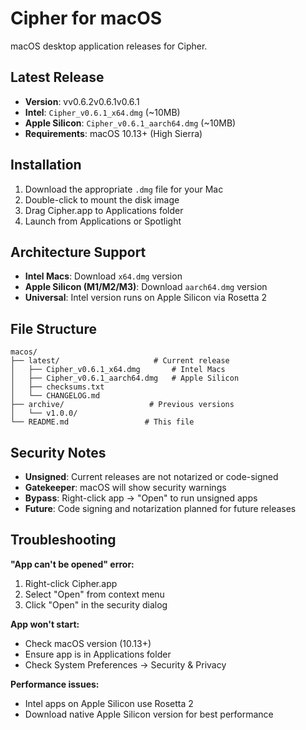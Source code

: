 # Cipher for macOS

macOS desktop application releases for Cipher.

## Latest Release

- **Version**: vv0.6.2v0.6.1v0.6.1
- **Intel**: `Cipher_v0.6.1_x64.dmg` (~10MB)
- **Apple Silicon**: `Cipher_v0.6.1_aarch64.dmg` (~10MB)
- **Requirements**: macOS 10.13+ (High Sierra)

## Installation

1. Download the appropriate `.dmg` file for your Mac
2. Double-click to mount the disk image
3. Drag Cipher.app to Applications folder
4. Launch from Applications or Spotlight

## Architecture Support

- **Intel Macs**: Download `x64.dmg` version
- **Apple Silicon (M1/M2/M3)**: Download `aarch64.dmg` version
- **Universal**: Intel version runs on Apple Silicon via Rosetta 2

## File Structure

```
macos/
├── latest/                     # Current release
│   ├── Cipher_v0.6.1_x64.dmg       # Intel Macs
│   ├── Cipher_v0.6.1_aarch64.dmg   # Apple Silicon
│   ├── checksums.txt
│   └── CHANGELOG.md
├── archive/                   # Previous versions
│   └── v1.0.0/
└── README.md                 # This file
```

## Security Notes

- **Unsigned**: Current releases are not notarized or code-signed
- **Gatekeeper**: macOS will show security warnings
- **Bypass**: Right-click app → "Open" to run unsigned apps
- **Future**: Code signing and notarization planned for future releases

## Troubleshooting

**"App can't be opened" error:**
1. Right-click Cipher.app
2. Select "Open" from context menu
3. Click "Open" in the security dialog

**App won't start:**
- Check macOS version (10.13+)
- Ensure app is in Applications folder
- Check System Preferences → Security & Privacy

**Performance issues:**
- Intel apps on Apple Silicon use Rosetta 2
- Download native Apple Silicon version for best performance